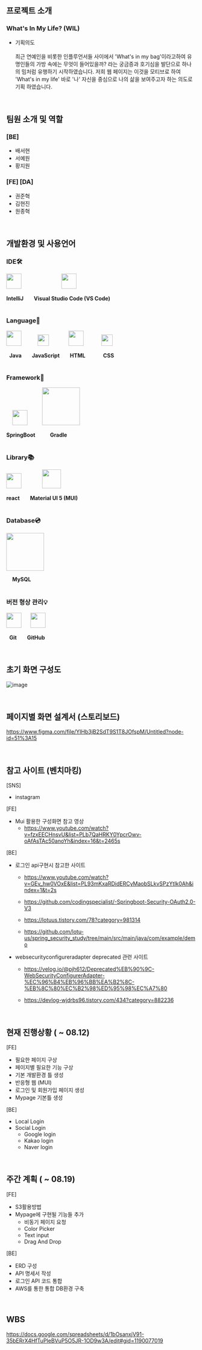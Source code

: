 ## 프로젝트 소개
### <strong>W</strong>hat's <strong>I</strong>n My <strong>L</strong>ife? (WIL) 

- 기획의도 <br><br>
최근 연예인을 비롯한 인플루언서들 사이에서 'What's in my bag'이라고하여 유명인들의 가방 속에는 무엇이 들어있을까? 라는 궁금증과 호기심을 발단으로 하나의 밈처럼 유행하기 시작하였습니다. 저희 웹 페이지는 이것을 모티브로 하여 'What's in my life' 바로 '나' 자신을 중심으로 나의 삶을 보여주고자 하는 의도로 기획 하였습니다.

<br>

## 팀원 소개 및 역할 
### [BE]
 - 배서현
 - 서예원
 - 황지원

### [FE] [DA]
 - 권준혁
 - 김현진
 - 원종혁

<br>
 
## 개발환경 및 사용언어
### IDE🛠
<img src="https://upload.wikimedia.org/wikipedia/commons/9/9c/IntelliJ_IDEA_Icon.svg" width=40px> &nbsp;&nbsp;&nbsp;&nbsp;&nbsp;&nbsp;&nbsp;&nbsp;&nbsp;&nbsp;&nbsp;&nbsp;&nbsp;&nbsp;&nbsp;&nbsp;&nbsp;&nbsp;&nbsp;&nbsp;&nbsp;&nbsp;&nbsp;&nbsp;&nbsp; <img src="https://upload.wikimedia.org/wikipedia/commons/9/9a/Visual_Studio_Code_1.35_icon.svg" width=40px>

**IntelliJ** &nbsp;&nbsp;&nbsp;&nbsp;&nbsp; **Visual Studio Code (VS Code)**
<br><br>

### Language💋
<img src="https://www.svgrepo.com/show/303388/java-4-logo.svg" width=40px> &nbsp;&nbsp;&nbsp;&nbsp;&nbsp;&nbsp;&nbsp;&nbsp;&nbsp; <img src="https://upload.wikimedia.org/wikipedia/commons/d/d4/Javascript-shield.svg" width=30px> &nbsp;&nbsp;&nbsp;&nbsp;&nbsp;&nbsp;&nbsp;&nbsp;&nbsp;&nbsp;&nbsp; <img src="https://upload.wikimedia.org/wikipedia/commons/6/61/HTML5_logo_and_wordmark.svg" width=40px> &nbsp;&nbsp;&nbsp;&nbsp;&nbsp;&nbsp;&nbsp;&nbsp;&nbsp;&nbsp; <img src="https://upload.wikimedia.org/wikipedia/commons/3/3d/CSS.3.svg" width=30px>

&nbsp; **Java** &nbsp;&nbsp;&nbsp;&nbsp;&nbsp; **JavaScript** &nbsp;&nbsp;&nbsp;&nbsp;&nbsp; **HTML** &nbsp;&nbsp;&nbsp;&nbsp;&nbsp;&nbsp;&nbsp;&nbsp;&nbsp;&nbsp; **CSS**  
<br>

### Framework🧱
&nbsp;&nbsp;&nbsp;&nbsp;<img src="https://img1.daumcdn.net/thumb/R800x0/?scode=mtistory2&fname=https%3A%2F%2Fblog.kakaocdn.net%2Fdn%2F3G7EJ%2FbtqBHUirjvP%2F2J0QLAxvw3yFKsSswQwDy1%2Fimg.png" width=40px> &nbsp;&nbsp;&nbsp;&nbsp;&nbsp;&nbsp;&nbsp;&nbsp; <img src="https://upload.wikimedia.org/wikipedia/commons/c/cb/Gradle_logo.png" width=100px>

**SpringBoot** &nbsp;&nbsp;&nbsp;&nbsp;&nbsp;&nbsp;&nbsp;&nbsp; **Gradle**
<br><br>

### Library📚
<img src="https://upload.wikimedia.org/wikipedia/commons/a/a7/React-icon.svg" width=40px> &nbsp;&nbsp;&nbsp;&nbsp;&nbsp;&nbsp;&nbsp;&nbsp;&nbsp;&nbsp;&nbsp;&nbsp; <img src="https://v4.material-ui.com/static/logo.png" width=50px>

**react** &nbsp;&nbsp;&nbsp;&nbsp;&nbsp; **Material UI 5 (MUI)** 
<br><br>

### Database💿
<img src="https://www.vectorlogo.zone/logos/mysql/mysql-official.svg" width=100px> 

&nbsp;&nbsp;&nbsp;&nbsp;**MySQL**
<br><br>

### 버전 형상 관리💡
<img src="https://upload.wikimedia.org/wikipedia/commons/thumb/3/3f/Git_icon.svg/1200px-Git_icon.svg.png" width=40px> &nbsp;&nbsp;&nbsp;&nbsp; <img src="https://simpleicons.org/icons/github.svg" width=40px>

&nbsp;&nbsp;**Git** &nbsp;&nbsp;&nbsp;&nbsp;&nbsp; **GitHub**

<br>

## 초기 화면 구성도
![image](https://user-images.githubusercontent.com/103519499/184104327-38966670-d1e7-420e-bf9a-30200a59d2a0.png)

<br>

## 페이지별 화면 설계서 (스토리보드)
https://www.figma.com/file/YIHb3jB2SdT9S1T8JOfspM/Untitled?node-id=51%3A15

<br>

## 참고 사이트 (벤치마킹)
[SNS]
- instagram

[FE]
- Mui 활용한 구성화면 참고 영상
    - https://www.youtube.com/watch?v=fzxEECHnsvU&list=PLb7QaHRKY0YpcrOwv-oAfAsTAc50anoYh&index=16&t=2465s

[BE]
- 로그인 api구현시 참고한 사이트

  - https://www.youtube.com/watch?v=GEv_hw0VOxE&list=PL93mKxaRDidERCyMaobSLkvSPzYtIk0Ah&index=1&t=2s

  - https://github.com/codingspecialist/-Springboot-Security-OAuth2.0-V3

  - https://lotuus.tistory.com/78?category=981314

  - https://github.com/lotu-us/spring_security_study/tree/main/src/main/java/com/example/demo

-  websecurityconfigureradapter deprecated 관련 사이트

    - https://velog.io/@pjh612/Deprecated%EB%90%9C-WebSecurityConfigurerAdapter-%EC%96%B4%EB%96%BB%EA%B2%8C-%EB%8C%80%EC%B2%98%ED%95%98%EC%A7%80

   - https://devlog-wjdrbs96.tistory.com/434?category=882236

<br>

## 현재 진행상황 ( ~ 08.12)
[FE] 
- 필요한 페이지 구상
- 페이지별 필요한 기능 구상
- 기본 개발환경 틀 생성
- 반응형 웹 (MUI)
- 로그인 및 회원가입 페이지 생성
- Mypage 기본틀 생성

[BE]
- Local Login 
- Social Login
    - Google login
    - Kakao login
    - Naver login

<br>

## 주간 계획 ( ~ 08.19)
[FE] 
- S3활용방법
- Mypage에 구현될 기능들 추가
    - 비동기 페이지 요청
    - Color Picker
    - Text input 
    - Drag And Drop

[BE]
- ERD 구성
- API 명세서 작성
- 로그인 API 코드 통합
- AWS를 통한 통합 DB환경 구축

<br>

## WBS
https://docs.google.com/spreadsheets/d/1bOsanxjV91-35bERrX4HfTuPIeBVuP5O5JR-1OD9w3A/edit#gid=1190077019
